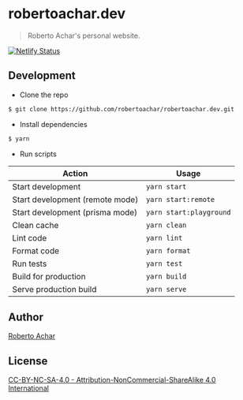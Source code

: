 # robertoachar.dev

> Roberto Achar's personal website.

[![Netlify Status](https://api.netlify.com/api/v1/badges/544cfdd6-1e11-4593-9dd2-9a697ecd949a/deploy-status)](https://app.netlify.com/sites/robertoachar/deploys)

## Development

- Clone the repo

```bash
$ git clone https://github.com/robertoachar/robertoachar.dev.git
```

- Install dependencies

```bash
$ yarn
```

- Run scripts

| Action                          | Usage                   |
| ------------------------------- | ----------------------- |
| Start development               | `yarn start`            |
| Start development (remote mode) | `yarn start:remote`     |
| Start development (prisma mode) | `yarn start:playground` |
| Clean cache                     | `yarn clean`            |
| Lint code                       | `yarn lint`             |
| Format code                     | `yarn format`           |
| Run tests                       | `yarn test`             |
| Build for production            | `yarn build`            |
| Serve production build          | `yarn serve`            |

## Author

[Roberto Achar](https://robertoachar.dev)

## License

[CC-BY-NC-SA-4.0 - Attribution-NonCommercial-ShareAlike 4.0 International](https://github.com/robertoachar/robertoachar.dev/blob/master/LICENSE)
